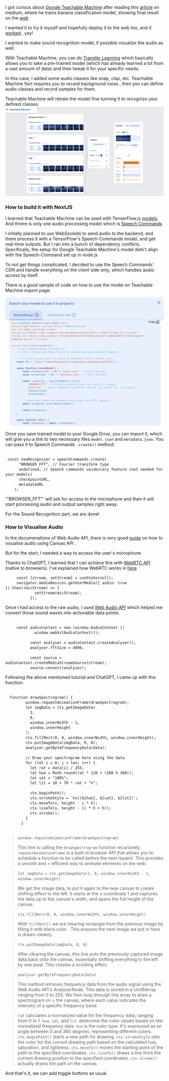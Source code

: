 I got curious about [Google Teachable Machine](https://teachablemachine.withgoogle.com/v1/) after reading this [article](https://medium.com/@warronbebster/teachable-machine-tutorial-bananameter-4bfffa765866) on medium, where he trains banana classification model, showing final result on the [web](https://tm-image-demo.glitch.me/) 

I wanted it to try it myself and hopefully deploy it to the web too, and it [worked](https://audiochi.vercel.app/) , yay! 

I wanted to make sound recognition model, if possible visualize the audio as well.

With Teachable Machine, you can do [Transfer Learning](https://en.wikipedia.org/wiki/Transfer_learning) which basically allows you to take a pre-trained model (which has already learned a lot from a vast amount of data) and then tweak it for your specific needs.

In this case, I added some audio classes like snap, clap, etc. Teachable Machine fisrt requires you to record background noise , then you can define audio classes and record samples for them.

Teachable Machine will retrain the model fine tunning it to recognize your defined classes 
![](https://raw.githubusercontent.com/abroroo/audiochi/main/public/train.png)

### How to build it with NextJS

I learned that Teachable Machine can be used with TenserFlow.js [models](https://www.tensorflow.org/js/models). And threre is only one audio processing model which is [Speech Commands](https://github.com/tensorflow/tfjs-models/tree/master/speech-commands) 

I initially planned to use WebSockets to send audio to the backend, and there process it with a TensorFlow's Speech-Commands model, and get real-time outputs. But I ran into a bunch of dependency conflicts. Specifically, the setup for Google Teachable Machine's model didn't align with the Speech-Command set up in node.js

To not get things complicated, I decided to use the Speech Commands' CDN and handle everything on the client side only, which handles audio access by itself. 

There is a good sample of code on how to use the model on Teachable Machine export page: 

![](https://raw.githubusercontent.com/abroroo/audiochi/main/public/export.png)

Once you save trained model to your Google Drive, you can import it, which will give you a link to two necessary files `model.json` and `metadata.json`. You can pass it to Speech Commands `.create()` method:
```

 const newRecognizer = speechCommands.create(
      "BROWSER_FFT", // Fourier transform type
      undefined, // Speech commands vocabulary feature (not needed for your models)
      checkpointURL,
      metadataURL
    );

```
'"BROWSER_FFT"' will ask for access to the microphone and then it will start processing audio and output samples right away. 

For the Sound Recognition part, we are done!

### How to Visualise Audio

In the documenations of Web Audio API, there is very good [guide](https://developer.mozilla.org/en-US/docs/Web/API/Web_Audio_API/Visualizations_with_Web_Audio_API#creating_a_frequency_bar_graph) on how to visualise audio using Canvas API . 

But for the start, I needed a way to access the user's microphone. 

Thanks to ChatGPT, I learned that I can achieve this with [WebRTC API](https://developer.mozilla.org/en-US/docs/Glossary/WebRTC) (native to browsers). I've explained how WebRTC works in [here](https://github.com/abroroo/til/blob/main/WebRTC/webrtc.md)
   ```
        const [stream, setStream] = useState(null);
        navigator.mediaDevices.getUserMedia({ audio: true }).then((micStream) => {
                setStream(micStream);
              });
   ```

Once I had access to the raw audio, I used [Web Audio API](https://developer.mozilla.org/en-US/docs/Web/API/Web_Audio_API) which helped me convert those sound waves into actionable data points. 

```

     const audioContext = new (window.AudioContext ||
             window.webkitAudioContext)();
     
           const analyser = audioContext.createAnalyser();
           analyser.fftSize = 4096;
     
           const source = audioContext.createMediaStreamSource(stream);
           source.connect(analyser);

```

Following the above mentioned tutorial and ChatGPT, I came up with this function: 

```

  function drawSpectrogram() {
         window.requestAnimationFrame(drawSpectrogram);
         let imgData = ctx.getImageData(
           1,
           0,
           window.innerWidth - 1,
           window.innerHeight
         );
         ctx.fillRect(0, 0, window.innerWidth, window.innerHeight);
         ctx.putImageData(imgData, 0, 0);
         analyser.getByteFrequencyData(data);
 
         // Draw your spectrogram here using the data
         for (let i = 0; i < len; i++) {
           let rat = data[i] / 255;
           let hue = Math.round(rat * 120 + (280 % 360));
           let sat = "100%";
           let lit = 10 + 70 * rat + "%";
 
           ctx.beginPath();
           ctx.strokeStyle = `hsl(${hue}, ${sat}, ${lit})`;
           ctx.moveTo(x, height - i * h);
           ctx.lineTo(x, height - (i * h + h));
           ctx.stroke();
         }
       }


```
> `window.requestAnimationFrame(drawSpectrogram)`
> 
> This line is calling the `drawSpectrogram` function recursively. `requestAnimationFrame` is a built-in browser API that allows you to schedule a function to be called before the next repaint. This provides a smooth and > efficient way to animate elements on the web.

> `let imgData = ctx.getImageData(1, 0, window.innerWidth - 1, window.innerHeight)`
> 
> We get the image data, to put it again to the new canvas to create shifting effect to the left.  It starts at the x-coordinate 1 and captures the data up to the canvas's width, and spans the full height of the canvas.

> `ctx.fillRect(0, 0, window.innerWidth, window.innerHeight)`
>
> With `fillRect()` we are clearing rectangle from the previous image by filling it with black color . This ensures the next image we put in here is drawn cleanly.

> `ctx.putImageData(imgData, 0, 0)`
>
> After clearing the canvas, this line puts the previously captured image data back onto the canvas, essentially shifting everything to the left by one pixel. This creates a scrolling effect.


> `analyser.getByteFrequencyData(data)`
>
> This method retrieves frequency data from the audio signal using the Web Audio API's AnalyserNode. This data is stored in a Uint8Array ranging from 0 to 255. We then loop through this array to draw a spectrogram on > the canvas, where each value indicates the intensity of a specific frequency band.


> `rat` calculates a normalized value for the frequency data, ranging from 0 to 1.
> `hue`, `sat`, and `lit `determine the color values based on the normalized frequency data. `hue` is the color type. It's expressed as an angle between 0 and 360 degrees, representing different colors.
> `ctx.beginPath()` starts a new path for drawing.
> `ctx.strokeStyle` sets the color for the current drawing path based on the calculated hue, saturation, and lightness.
> `ctx.moveTo()` moves the starting point of the path to the specified coordinates.
> `ctx.lineTo()` draws a line from the current drawing position to the specified coordinates.
> `ctx.stroke()` actually draws the path on the canvas.


And that's it, we can add toggle buttons as usual. 




